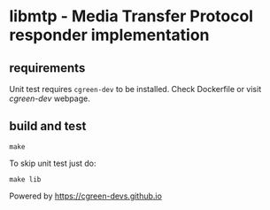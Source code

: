 # libmtp - Media Transfer Protocol responder implementation

## requirements

Unit test requires ```cgreen-dev``` to be installed. Check Dockerfile or visit *cgreen-dev* webpage.


## build and test
```
make
```

To skip unit test just do:
```
make lib
```


Powered by https://cgreen-devs.github.io

